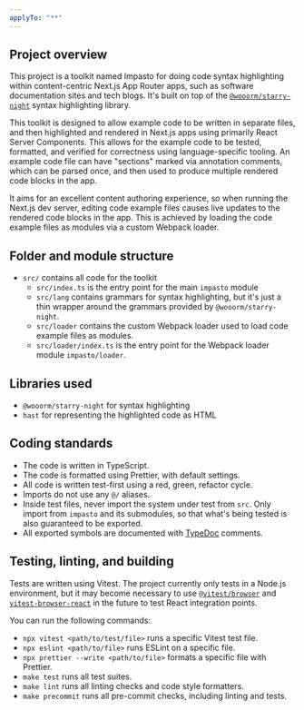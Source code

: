 ```yaml
---
applyTo: "**"
---
```


## Project overview

This project is a toolkit named Impasto for doing code syntax highlighting
within content-centric Next.js App Router apps, such as software documentation
sites and tech blogs. It's built on top of the
[`@wooorm/starry-night`](https://github.com/wooorm/starry-night) syntax
highlighting library.

This toolkit is designed to allow example code to be written in separate files,
and then highlighted and rendered in Next.js apps using primarily React Server
Components. This allows for the example code to be tested, formatted, and
verified for correctness using language-specific tooling. An example code file
can have "sections" marked via annotation comments, which can be parsed once,
and then used to produce multiple rendered code blocks in the app.

It aims for an excellent content authoring experience, so when running the
Next.js dev server, editing code example files causes live updates to the
rendered code blocks in the app. This is achieved by loading the code example
files as modules via a custom Webpack loader.

## Folder and module structure

- `src/` contains all code for the toolkit
  - `src/index.ts` is the entry point for the main `impasto` module
  - `src/lang` contains grammars for syntax highlighting, but it's just a thin
    wrapper around the grammars provided by `@wooorm/starry-night`.
  - `src/loader` contains the custom Webpack loader used to load code example
    files as modules.
  - `src/loader/index.ts` is the entry point for the Webpack loader module
    `impasto/loader`.

## Libraries used

- `@wooorm/starry-night` for syntax highlighting
- `hast` for representing the highlighted code as HTML

## Coding standards

- The code is written in TypeScript.
- The code is formatted using Prettier, with default settings.
- All code is written test-first using a red, green, refactor cycle.
- Imports do not use any `@/` aliases.
- Inside test files, never import the system under test from `src`. Only import
  from `impasto` and its submodules, so that what's being tested is also
  guaranteed to be exported.
- All exported symbols are documented with [TypeDoc](https://typedoc.org/)
  comments.

## Testing, linting, and building

Tests are written using Vitest. The project currently only tests in a Node.js
environment, but it may become necessary to use
[`@vitest/browser`](https://vitest.dev/guide/browser/) and
[`vitest-browser-react`](https://github.com/vitest-dev/vitest-browser-react) in
the future to test React integration points.

You can run the following commands:

- `npx vitest <path/to/test/file>` runs a specific Vitest test file.
- `npx eslint <path/to/file>` runs ESLint on a specific file.
- `npx prettier --write <path/to/file>` formats a specific file with Prettier.
- `make test` runs all test suites.
- `make lint` runs all linting checks and code style formatters.
- `make precommit` runs all pre-commit checks, including linting and tests.
